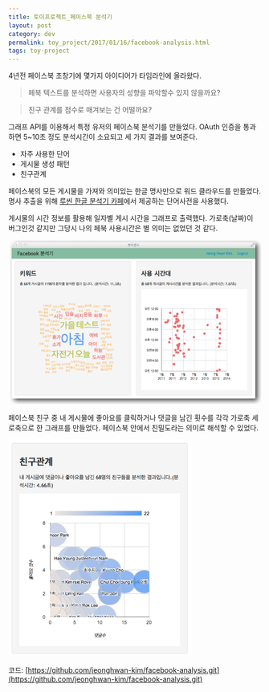 ```yaml
---
title: 토이프로젝트_페이스북 분석기
layout: post
category: dev
permalink: toy_project/2017/01/16/facebook-analysis.html
tags: toy-project
---
```


4년전 페이스북 초창기에 몇가지 아이디어가 타임라인에 올라왔다.

> 페북 텍스트를 분석하면 사용자의 성향을 파악할수 있지 않을까요?

> 친구 관계를 점수로 매겨보는 건 어떨까요?

그래프 API를 이용해서 특정 유저의 페이스북 분석기를 만들었다.  OAuth 인증을 통과하면 5~10초 정도 분석시간이 소요되고 세 가지 결과를 보여준다.

* 자주 사용한 단어
* 게시물 생성 패턴
* 친구관계

페이스북의 모든 게시물을 가져와 의미있는 한글 명사만으로 워드 클라우드를 만들었다. 명사 추출을 위해 [루씬 한글 분석기 카페](http://cafe.naver.com/korlucene.cafe)에서 제공하는 단어사전을 사용했다.

게시물의 시간 정보를 활용해 일자별 게시 시간을 그래프로 출력했다. 가로축(날짜)이 버그인것 같지만 그당시 나의 페북 사용시간은 별 의미는 없었던 것 같다.

![](/assets/imgs/2017/fb-analysis1.png)

페이스북 친구 중 내 게시물에 좋아요를 클릭하거나 댓글을 남긴 횟수를 각각 가로축 세로축으로 한 그래프를 만들었다. 페이스북 안에서 친밀도라는 의미로 해석할 수 있었다.

![](/assets/imgs/2017/fb-analysis2.png)

코드: [https://github.com/jeonghwan-kim/facebook-analysis.git](https://github.com/jeonghwan-kim/facebook-analysis.git)
